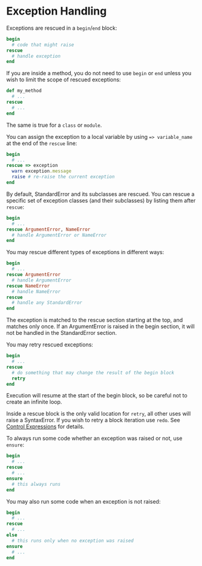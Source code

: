 # Exception Handling

Exceptions are rescued in a `begin`/`end` block:


```ruby
begin
  # code that might raise
rescue
  # handle exception
end
```

If you are inside a method, you do not need to use `begin` or `end`
unless you wish to limit the scope of rescued exceptions:


```ruby
def my_method
  # ...
rescue
  # ...
end
```

The same is true for a `class` or `module`.

You can assign the exception to a local variable by using `=>
variable_name` at the end of the `rescue` line:


```ruby
begin
  # ...
rescue => exception
  warn exception.message
  raise # re-raise the current exception
end
```

By default, StandardError and its subclasses are rescued. You can rescue
a specific set of exception classes (and their subclasses) by listing
them after `rescue`: 

```ruby
begin
  # ...
rescue ArgumentError, NameError
  # handle ArgumentError or NameError
end
```

You may rescue different types of exceptions in different ways:


```ruby
begin
  # ...
rescue ArgumentError
  # handle ArgumentError
rescue NameError
  # handle NameError
rescue
  # handle any StandardError
end
```

The exception is matched to the rescue section starting at the top, and
matches only once. If an ArgumentError is raised in the begin section,
it will not be handled in the StandardError section.

You may retry rescued exceptions:


```ruby
begin
  # ...
rescue
  # do something that may change the result of the begin block
  retry
end
```

Execution will resume at the start of the begin block, so be careful not
to create an infinite loop.

Inside a rescue block is the only valid location for `retry`, all other
uses will raise a SyntaxError. If you wish to retry a block iteration
use `redo`. See [Control
Expressions](rdoc-ref:syntax/control_expressions.rdoc) for details.

To always run some code whether an exception was raised or not, use
`ensure`: 

```ruby
begin
  # ...
rescue
  # ...
ensure
  # this always runs
end
```

You may also run some code when an exception is not raised:


```ruby
begin
  # ...
rescue
  # ...
else
  # this runs only when no exception was raised
ensure
  # ...
end
```

